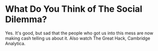 # What Do You Think of The Social Dilemma?

Yes. It's good, but sad that the people who got us into this mess are
now making cash telling us about it. Also watch The Great Hack, Cambridge Analytica.

